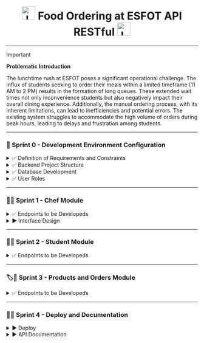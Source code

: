 <h1 align="center">
  <img height="35px" src="https://github.com/JohnMata0427/Food-Ordering-API-RESTful/assets/150484680/842b4e83-fd68-4f5e-8b20-e644053a69cf" alt="Logo">
   Food Ordering at ESFOT API RESTful 
  <img height="35px" src="https://github.com/JohnMata0427/Food-Ordering-API-RESTful/assets/150484680/842b4e83-fd68-4f5e-8b20-e644053a69cf" alt="Logo">
</h1>

---

> [!IMPORTANT]
> **Problematic Introduction**
> 
> The lunchtime rush at ESFOT poses a significant operational challenge.
> The influx of students seeking to order their meals within a limited timeframe (11 AM to 2 PM) results in the formation of long queues.
> These extended wait times not only inconvenience students but also negatively impact their overall dining experience.
> Additionally, the manual ordering process, with its inherent limitations, can lead to inefficiencies and potential errors.
> The existing system struggles to accommodate the high volume of orders during peak hours, leading to delays and frustration among students.

---

<h3 id="sprint-0">🥣 Sprint 0 - Development Environment Configuration</h3>

<details>
  <summary>✅ Definition of Requirements and Constraints</summary>

> - **User Registration and Authentication**
>   
>   - Users must be able to register with a username, password, and other relevant details.
>   - Users must be able to log in and log out of the system.
> 
> - **Menu Management**
>
>   - Administrators must be able to add, edit, and delete menu items.
>   - Users must be able to view the available menu, including descriptions, prices, and availability of dishes.
>
> - **Placing Orders**
>
>   - Users must be able to select menu items and place an order.
>   - Users must be able to view a summary of their order before confirming it.
>   - Users must be able to modify or cancel an order before final confirmation.
> 
> - **Order History**
>
>   - Users must be able to view their past orders.
>   - Users must be able to repeat previous orders easily.

</details>

<details>
  <summary>✅ Backend Project Structure</summary>

> - **Tools**
> 
> | Image                                                        | Name                       |
> |--------------------------------------------------------------|----------------------------|
> | ![VSCode](https://skillicons.dev/icons?i=vscode&theme=light) | Visual Studio Code         |
> | ![MongoDB](https://skillicons.dev/icons?i=mongo&theme=light) | MongoDB Atlas y Compass    |
> | ![NodeJS](https://skillicons.dev/icons?i=nodejs&theme=light) | Node.js                    |
> | ![PNPM](https://skillicons.dev/icons?i=pnpm&theme=light)     | PNPM (Recommendation)      |
> 
> - **Project Initialization and Installation Dependencies**
>   
>   - Open the terminal and run the following command:
>     ```
>     npm init -y
>     ```
>   - Now proceed to install the following modules for the development and production environment:
>     ```
>     npm i express bcryptjs mongoose dotenv nodemailer jsonwebtoken cors
>     ```
>     
> - **Project File Structure**
>
>   - Now we proceed to create a series of files and directories for the web server, running each of these commands in order:
>     ```
>     mkdir src
>     ```
>     ```
>     cd src
>     ```
>     ```
>     "config","controllers",”helpers”,”middlewares”,”models”,”routers” | %{New-Item -Name “$_” -ItemType “Directory”}
>     ```
>     ```
>     cd ..
>     ```
>   - Create the directories database.js index.js server.js .env .env.example .gitignore, the final result is this:
>   
>     ![image](https://github.com/JohnMata0427/Food-Ordering-API-RESTful/assets/150484680/a97398f6-1260-40ba-a4a8-56721dad300f)

</details>

<details>
  <summary>✅ Database Development</summary>

> - MongoDB Collections
>   - Chefs
>   - Students
>   - Orders
>   - Products

</details>

<details>
  <summary>✅ User Roles</summary>
  
> - Students 🧑‍🎓👩‍🎓
> - Chefs 👨‍🍳👩‍🍳

</details>

---

<h3 id="sprint-1">👨‍🍳 Sprint 1 - Chef Module</h3>

<details>
  <summary>✅ Endpoints to be Developeds</summary>

> <div align="center">
>   <h4>Development in Express</h4>
>   <img src="https://skillicons.dev/icons?i=express&theme=light">
> </div>
>
> <p>To create the backend endpoints, the MVC model is used, and the files that contain the sprint presentable are:</p>
> 
> [![Model](https://img.shields.io/badge/Chef%20Model-000000.svg?logo=JavaScript)](/src/models/chef.js)
> [![Controller](https://img.shields.io/badge/Chef%20Controller-000000.svg?logo=JavaScript)](/src/controllers/chef_controller.js)
> [![View](https://img.shields.io/badge/Chef%20Route-000000.svg?logo=JavaScript)](/src/routes/chef.routes.js)
>
> 🛠️ Endpoint for registration
>
> ```http
> POST /api/register
> ```
>
> 🛠️ Endpoints for sending and verifying email
> 
> ```http
> GET /api/register
> ```
>
> 🛠️ Endpoint for login
> 
> ```http
> POST /api/register
> ```
>
> 🛠️ Endpoint for password reset
> 
> ```http
> POST /api/register
> ```
>
> 🛠️ Endpoint for updating profile
> 
> ```http
> POST /api/register
> ```
>
> 🛠️ Endpoint for updating password
> 
> ```http
> POST /api/register
> ```
>
> 🛠️ Endpoint for getting chef by id
> 
> ```http
> POST /api/register
> ```
>
> 🛠️ Endpoint for getting all chefts
> ```http
> POST /api/register
> ```

</details>

<details>
  <summary>▶️ Interface Design</summary>

> <div align="center">
>   <h4>Prototyping in Figma</h4>
>   <img src="https://skillicons.dev/icons?i=figma&theme=light">
> </div>
>
> 🎨 Figma layout URL: https://www.figma.com/design/QgTkoUAXTEj120bpNTTu5c/Food-Ordering-Application-at-ESFOT

</details>

---

<h3 id="sprint-2">👩‍🎓 Sprint 2 - Student Module</h3>

<details>
  <summary>✅ Endpoints to be Developeds</summary>

> <div align="center">
>   <h4>Development in Express</h4>
>   <img src="https://skillicons.dev/icons?i=express&theme=light">
> </div>
>
> <p>To create the backend endpoints, the MVC model is used, and the files that contain the sprint presentable are:</p>
> 
> [![Model](https://img.shields.io/badge/Student%20Model-000000.svg?logo=JavaScript)](/src/models/estudiante.js)
> [![Controller](https://img.shields.io/badge/Student%20Controller-000000.svg?logo=JavaScript)](/src/controllers/estudiante_controller.js)
> [![View](https://img.shields.io/badge/Student%20Routes-000000.svg?logo=JavaScript)](/src/routes/estudiante.routes.js)
>
> 🛠️ Endpoint for registration
>
> 🛠️ Endpoints for sending and verifying email
> 
> 🛠️ Endpoint for login
> 
> 🛠️ Endpoint for password reset
> 
> 🛠️ Endpoint for updating profile
> 
> 🛠️ Endpoint for updating password
> 
> 🛠️ Endpoint for getting student by ID
> 
> 🛠️ Endpoint for getting all students
> 
> 🛠️ Endpoint for deleting student account

</details>

---

<h3 id="sprint-3">🏷️🍛 Sprint 3 - Products and Orders Module</h3>

<details>
  <summary>✅ Endpoints to be Developeds</summary>

> <div align="center">
>   <h4>Development in Express</h4>
>   <img src="https://skillicons.dev/icons?i=express&theme=light">
> </div>
>
> <p>To create the backend endpoints, the MVC model is used, and the files that contain the sprint presentable are:</p>
> 
> [![Model](https://img.shields.io/badge/Order%20Model-000000.svg?logo=JavaScript)](/src/models/pedido.js)
> [![Controller](https://img.shields.io/badge/Order%20Controller-000000.svg?logo=JavaScript)](/src/controllers/pedido_controller.js)
> [![View](https://img.shields.io/badge/Order%20Routes-000000.svg?logo=JavaScript)](/src/routes/pedido.routes.js)
>
> [![Model](https://img.shields.io/badge/Product%20Model-000000.svg?logo=JavaScript)](/src/models/producto.js)
> [![Controller](https://img.shields.io/badge/Product%20Controller-000000.svg?logo=JavaScript)](/src/controllers/producto_controller.js)
> [![View](https://img.shields.io/badge/Product%20Routes-000000.svg?logo=JavaScript)](/src/routes/producto.routes.js)
>
> 🛠️ Endpoint for order registration
>
> 🛠️ Endpoints for getting order by id
> 
> 🛠️ Endpoint for getting all orders
> 
> 🛠️ Endpoint for updating order state
> 
> 🛠️ Endpoint for deleting order
> 
> 🛠️ Endpoint for creating product
> 
> 🛠️ Endpoint for getting all products
> 
> 🛠️ Endpoint for getting product by id
> 
> 🛠️ Endpoint for updating product
> 
> 🛠️ Endpoint for deleting product

</details>

---

<h3 id="sprint-3">🥤🍫 Sprint 4 - Deploy and Documentation</h3>

<details>
  <summary>▶️ Deploy</summary>

> <div align="center">
>   <h4>Deployment in Render</h4>
>   <img height="50px" src="https://cdn.sanity.io/images/34ent8ly/production/ec37a3660704e1fa2b4246c9a01ab34e145194ad-824x824.png">
> </div>
>
> 🌐 Render Deployment URL: https://food-ordering-api-restful.onrender.com

</details>

<details>
  <summary>▶️ API Documentation</summary>

> <div align="center">
>   <h4>Documentation in Swagger</h4>
>   <img height="50px" src="https://cdn.svgporn.com/logos/swagger.svg">
> </div>
> 
> 📓 API Documentation URL: https://food-ordering-api-restful.onrender.com

</details>
